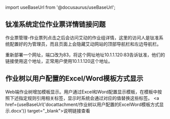 import useBaseUrl from '@docusaurus/useBaseUrl';

## 钛准系统定位作业票详情链接问题

作业票管理-作业票列点击之后会访问艾动的作业组详情，这里的访问人是钛准系统配置好的为管理员，而且页面上会隐藏艾动网站的顶部导航栏和左边导航栏。

重新部署一个网址，端口改为83，将这个网址地址10.1.1.120:83告诉钛准，他们的链接使用这个地址，正常用户使用10.1.1.120这个地址。

## 作业树以用户配置的Excel/Word模板方式显示
Web端作业树增加模板显示。用户通过Excel和Word配置显示模板，在模板中按照下述指定规则引用相关标签，显示时系统会通过对应的值替换这些标签。
<a href={useBaseUrl('docattachment/作业树以用户配置的ExcelWord模板方式显示.docx')} target="_blank">说明链接查看</a>


